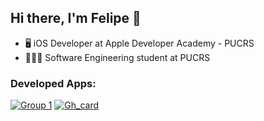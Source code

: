 ## Hi there, I'm Felipe 👋

- 🖥 iOS Developer at Apple Developer Academy - PUCRS
- 👨🏻‍🎓 Software Engineering student at PUCRS
### Developed Apps:
[![Group 1](https://user-images.githubusercontent.com/69091399/129435562-522b1b96-4f95-470d-9fc8-7a065022ec7b.png)](https://apps.apple.com/br/app/goalsetter/id1575428267)
[![Gh_card](https://user-images.githubusercontent.com/69091399/129499863-63c3934c-025a-403f-ad75-65bb2a94cba5.png)](https://apps.apple.com/br/app/goalsetter/id1575428267)

